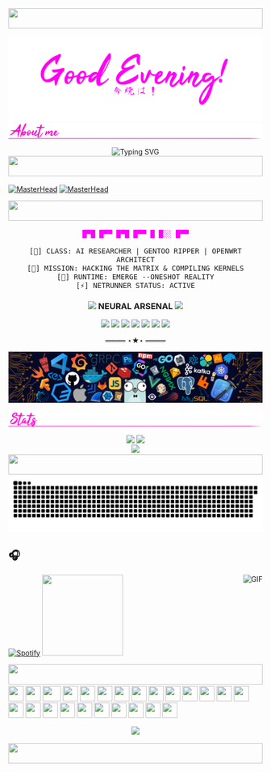 <!-- Neon Line Separator -->
<img src="https://i.imgur.com/dBaSKWF.gif" height="40" width="100%">

![Welcome](https://github.com/zx0r/zx0r/blob/main/assets/hello-world.gif)
![Divider](https://github.com/zx0r/zx0r/blob/main/assets/aboutme.gif)

<!-- Header Animation -->
<div align="center">
  <img src="https://readme-typing-svg.demolab.com?font=Fira+Code&size=32&duration=2800&pause=2000&color=A277FF&center=true&vCenter=true&width=1080&lines=AI+Engineer+%7C+Linux+Enthusiast+%7C+OpenWrt+Developer" alt="Typing SVG" />
</div>

<!-- Neon Line Separator -->
<img src="https://i.imgur.com/dBaSKWF.gif" height="40" width="100%">

[![MasterHead](https://i.pinimg.com/originals/77/ca/a3/77caa32884d735d439ade45ba37feaf2.gif)](https://arjuncvinod.github.io)
[![MasterHead](https://miro.medium.com/v2/resize:fit:1400/1*RMAL8nFhatmbVbVXkDClLA.gif)]([https://zx0r.github.io](https://arjuncvinod.github.io))

<!-- Neon Line Separator -->
<img src="https://i.imgur.com/dBaSKWF.gif" height="40" width="100%">

<!-- Profile Introduction -->
<p align="center">
  <samp>
    <span style="color:#FF00FF">█▀█ █▀▀ █▀█ █▀▀ █ █░░ █▀▀</span>
    <br><br>
    [🧠] CLASS: AI RESEARCHER | GENTOO RIPPER | OPENWRT ARCHITECT
    <br>
    [📡] MISSION: HACKING THE MATRIX & COMPILING KERNELS
    <br>
    [💉] RUNTIME: EMERGE --ONESHOT REALITY
    <br>
     [⚡] NETRUNNER STATUS: ACTIVE
  </samp>
</p>

<!-- Tech Stack Section -->
<h3 align="center"><img src="https://media2.giphy.com/media/QssGEmpkyEOhBCb7e1/giphy.gif?cid=ecf05e47a0n3gi1bfqntqmob8g9aid1oyj2wr3ds3mg700bl&rid=giphy.gif" width ="25"> NEURAL ARSENAL <img src="https://media2.giphy.com/media/QssGEmpkyEOhBCb7e1/giphy.gif?cid=ecf05e47a0n3gi1bfqntqmob8g9aid1oyj2wr3ds3mg700bl&rid=giphy.gif" width ="25"></h3>

<div align="center">
  <!-- Core Systems -->
  <img src="https://img.shields.io/badge/-AI_CORE-FF1493?style=for-the-badge&logo=tensorflow&logoColor=neon&labelColor=black" />
  <img src="https://img.shields.io/badge/LINUX-FF00FF?style=for-the-badge&logo=linux&logoColor=neon&labelColor=black" />
  <img src="https://img.shields.io/badge/-GENTOO-00FF00?style=for-the-badge&logo=gentoo&logoColor=neon&labelColor=black" />
  <img src="https://img.shields.io/badge/-OPENWRT-FF00FF?style=for-the-badge&logo=openwrt&logoColor=neon&labelColor=black" />
  <img src="https://img.shields.io/badge/SHELL-00FF00?style=for-the-badge&logo=gnu-bash&logoColor=neon&labelColor=black" />
  <img src="https://img.shields.io/badge/PYTHON-00FFFF?style=for-the-badge&logo=python&logoColor=neon&labelColor=black" />
  <img src="https://img.shields.io/badge/JAVASCRIPT-FF1493?style=for-the-badge&logo=javascript&logoColor=neon&labelColor=black" />
</div>

<!-- Neon Separator -->
<p align="center">
  ════ ⋆★⋆ ════
</p>

<img src="https://github.com/zx0r/zx0r/blob/main/assets/banner.png" >

<!-- GitHub Stats -->

![Divider](https://github.com/zx0r/zx0r/blob/main/assets/stats.gif)

<div align="center">
  <img height="180em" src="https://github-readme-stats.vercel.app/api?username=zx0r&show_icons=true&theme=synthwave&include_all_commits=true&count_private=true"/>
  <img height="180em" src="https://github-readme-stats.vercel.app/api/top-langs/?username=zx0r&layout=compact&langs_count=7&theme=synthwave"/>
</div>

<!-- Visit Counter -->
<div align="center">
  <img src="https://profile-counter.glitch.me/zx0r/count.svg" />
</div>

<!-- Neon Line Separator -->
<img src="https://i.imgur.com/dBaSKWF.gif" height="40" width="100%">

<!-- Snake Animation -->
<div align="center">
<picture>
  <source media="(prefers-color-scheme: dark)" srcset="https://raw.githubusercontent.com/zx0r/zx0r/output/github-contribution-grid-snake-dark.svg">
  <source media="(prefers-color-scheme: light)" srcset="https://raw.githubusercontent.com/zx0r/zx0r/output/github-contribution-grid-snake.svg">
  <img alt="github contribution grid snake animation" src="https://raw.githubusercontent.com/zx0r/zx0r/output/github-contribution-grid-snake.svg">
</picture>
</div>

## 🎧

[![Spotify](https://novatorem2-alpha.vercel.app/api/spotify)](https://open.spotify.com/user/v3u6o6qjexr1zv9w39l6c4qq2)
<img src="https://octodex.github.com/images/daftpunktocat-guy.gif" height="160px" width="160px">
<img align="right" alt="GIF" height="160px" src="https://octodex.github.com/images/daftpunktocat-thomas.gif" />

<!-- Neon Line Separator -->
<img src="https://i.imgur.com/dBaSKWF.gif" height="40" width="100%">

<div>
    <img src="https://cultofthepartyparrot.com/parrots/hd/githubparrot.gif" width="30" height="30"/>
    <img src="https://cultofthepartyparrot.com/flags/hd/indiaparrot.gif" width="30" height="30"/>
    <img src="https://cultofthepartyparrot.com/parrots/asyncparrot.gif" width="36" height="30"/>
    <img src="https://cultofthepartyparrot.com/parrots/hd/spinningparrot.gif" width="30" height="30"/>
    <img src="https://cultofthepartyparrot.com/parrots/hd/levitationparrot.gif" width="30" height="30"/>
    <img src="https://cultofthepartyparrot.com/parrots/hd/meldparrot.gif" width="30" height="30"/>
    <img src="https://cultofthepartyparrot.com/parrots/slomoparrot.gif" width="30" height="30"/>
    <img src="https://cultofthepartyparrot.com/parrots/hd/60fpsparrot.gif" width="30" height="30"/>
    <img src="https://cultofthepartyparrot.com/parrots/hd/jumpingparrot.gif" width="30" height="30"/>
    <img src="https://cultofthepartyparrot.com/parrots/hd/opensourceparrot.gif" width="30" height="30"/>
    <img src="https://cultofthepartyparrot.com/parrots/hd/dealwithitnowparrot.gif" width="30" height="30"/>
    <img src="https://cultofthepartyparrot.com/parrots/hd/laptop_parrot.gif" width="30" height="30"/>
    <img src="https://cultofthepartyparrot.com/parrots/hd/spinningparrot.gif" width="30" height="30"/>
    <img src="https://cultofthepartyparrot.com/parrots/hd/levitationparrot.gif" width="30" height="30"/>
    <img src="https://cultofthepartyparrot.com/parrots/hd/meldparrot.gif" width="30" height="30"/>
    <img src="https://cultofthepartyparrot.com/parrots/hd/moonwalkingparrot.gif" width="30" height="30"/>
    <img src="https://cultofthepartyparrot.com/parrots/hd/stableparrot.gif" width="30" height="30"/>
    <img src="https://cultofthepartyparrot.com/parrots/hd/stableparrot.gif" width="30" height="30"/>    
    <img src="https://cultofthepartyparrot.com/parrots/hd/stableparrot.gif" width="30" height="30"/>
    <img src="https://cultofthepartyparrot.com/parrots/hd/scienceparrot.gif" width="30" height="30"/>
    <img src="https://cultofthepartyparrot.com/parrots/hd/pirateparrot.gif" width="30" height="30"/>
    <img src="https://cultofthepartyparrot.com/parrots/hd/footballparrot.gif" width="30" height="30"/>
    <img src="https://cultofthepartyparrot.com/parrots/hd/illuminatiparrot.gif" width="30" height="30"/>
    <img src="https://cultofthepartyparrot.com/parrots/hd/githubparrot.gif" width="30" height="30"/>
</div>
<p align="center""><img src="https://media.giphy.com/media/jpVnC65DmYeyRL4LHS/giphy.gif" width="20%"></p>

<!-- Neon Line Separator -->
<img src="https://i.imgur.com/dBaSKWF.gif" height="40" width="100%">
